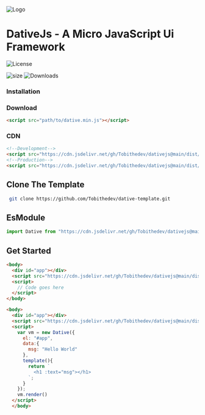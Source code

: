 ![Logo](public/logo.svg)

# **DativeJs - A Micro JavaScript Ui Framework**

![License](https://img.shields.io/github/license/Tobithedev/dativejs?style=plastic)

![size](https://img.shields.io/github/size/Tobithedev/dativejs/dist/dative.min.js.svg)
![Downloads](https://img.shields.io/jsdelivr/gh/hm/dativeJs/dativejs)

### Installation
### Download
```html 
<script src="path/to/dative.min.js"></script>
```
### CDN
```html
<!--Development-->
<script src="https://cdn.jsdelivr.net/gh/Tobithedev/dativejs@main/dist/dative.js"></script>
<!--Production-->
<script src="https://cdn.jsdelivr.net/gh/Tobithedev/dativejs@main/dist/dative.min.js"></script>
```
## Clone The Template
```bash
 git clone https://github.com/Tobithedev/dative-template.git
```
## EsModule
```js
import Dative from "https://cdn.jsdelivr.net/gh/Tobithedev/dativejs@main/dist/dative.es.min.js";
```
<!--## Npm
```bash
  npm install dative
```
### Usage
```js
import Dative from 'dative';
```-->
## Get Started

```html
<body>
  <div id="app"></div>
  <script src="https://cdn.jsdelivr.net/gh/Tobithedev/dativejs@main/dist/dative.min.js"></script>
  <script>
    // Code goes here
  </script>
</body>
```

```html
<body>
  <div id="app"></div>
  <script src="https://cdn.jsdelivr.net/gh/Tobithedev/dativejs@main/dist/dative.min.js"></script>
  <script>
    var vm = new Dative({
      el: "#app",
      data:{
        msg: "Hello World"
      },
      template(){
        return `
          <h1 :text="msg"></h1>
        `;
      }
    });
    vm.render()
  </script>
  </body>
```
